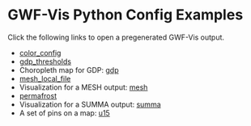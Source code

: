 # GWF-Vis Python Config Examples

Click the following links to open a pregenerated GWF-Vis output.

 
- [color_config](https://vga-team.github.io/app/?configUrl=/gwf-vis-python-examples/color_config.vgaconf)
- [gdp_thresholds](https://vga-team.github.io/app/?configUrl=/gwf-vis-python-examples/gdp_thresholds.vgaconf)
- Choropleth map for GDP: [gdp](https://vga-team.github.io/app/?configUrl=/gwf-vis-python-examples/gdp.vgaconf)
- [mesh_local_file](https://vga-team.github.io/app/?configUrl=/gwf-vis-python-examples/mesh_local_file.vgaconf)
- Visualization for a MESH output: [mesh](https://vga-team.github.io/app/?configUrl=/gwf-vis-python-examples/mesh.vgaconf)
- [permafrost](https://vga-team.github.io/app/?configUrl=/gwf-vis-python-examples/permafrost.vgaconf)
- Visualization for a SUMMA output: [summa](https://vga-team.github.io/app/?configUrl=/gwf-vis-python-examples/summa.vgaconf)
- A set of pins on a map: [u15](https://vga-team.github.io/app/?configUrl=/gwf-vis-python-examples/u15.vgaconf)
